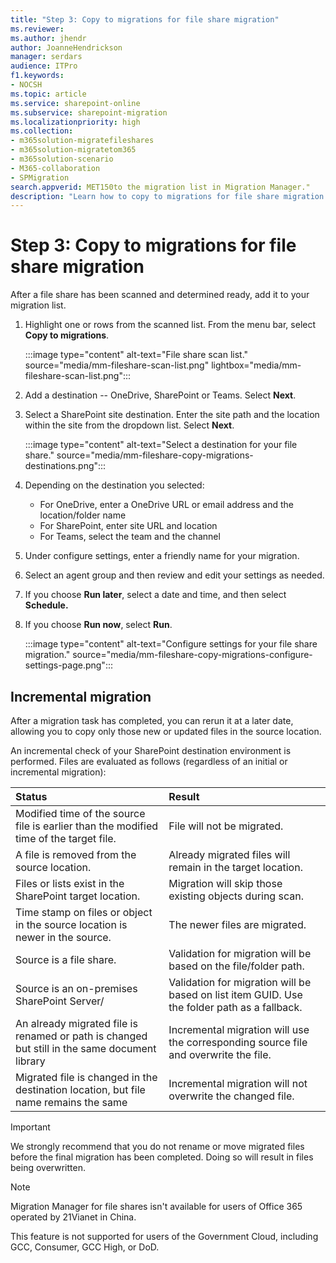 ```yaml
---
title: "Step 3: Copy to migrations for file share migration"
ms.reviewer: 
ms.author: jhendr
author: JoanneHendrickson
manager: serdars
audience: ITPro
f1.keywords:
- NOCSH
ms.topic: article
ms.service: sharepoint-online
ms.subservice: sharepoint-migration
ms.localizationpriority: high
ms.collection:
- m365solution-migratefileshares
- m365solution-migratetom365
- m365solution-scenario 
- M365-collaboration
- SPMigration
search.appverid: MET150to the migration list in Migration Manager."
description: "Learn how to copy to migrations for file share migration."
---
```


# Step 3: Copy to migrations for file share migration

After a file share has been scanned and determined ready, add it to your migration list.  

1. Highlight one or rows from the scanned list. From the menu bar, select **Copy to migrations**.

    :::image type="content" alt-text="File share scan list." source="media/mm-fileshare-scan-list.png" lightbox="media/mm-fileshare-scan-list.png":::

2. Add a destination -- OneDrive, SharePoint or Teams. Select **Next**.

3. Select a SharePoint site destination.  Enter the site path and the location within the site from the dropdown list. Select **Next**.

   :::image type="content" alt-text="Select a destination for your file share." source="media/mm-fileshare-copy-migrations-destinations.png":::

4. Depending on the destination you selected: 
    - For OneDrive, enter a OneDrive URL or email address and the location/folder name
    - For SharePoint, enter site URL and location
    - For Teams, select the team and the channel

4. Under configure settings, enter a friendly name for your migration. 

5. Select an agent group and then review and edit your settings as needed.

6. If you choose **Run later**, select a date and time, and then select **Schedule.**

7. If you choose **Run now**, select **Run**.

   :::image type="content" alt-text="Configure settings for your file share migration." source="media/mm-fileshare-copy-migrations-configure-settings-page.png":::


## Incremental migration

After a migration task has completed, you can rerun it at a later date, allowing you to copy only those new or updated files in the source location. 

An incremental check of your SharePoint destination environment is performed. Files are evaluated as follows (regardless of an initial or incremental migration):
  
| Status | Result |
|:-----|:-----|
|Modified time of the source file is earlier than the modified time of the target file.  |File will not be migrated.  |
|A file is removed from the source location.  |Already migrated files will remain in the target location.  |
|Files or lists exist in the SharePoint target location.  |Migration will skip those existing objects during scan.  |
|Time stamp on files or object in the source location is newer in the source. |The newer files are migrated.  |
|Source is a file share.  |Validation for migration will be based on the file/folder path.  |
|Source is an on-premises SharePoint Server/  |Validation for migration will be based on list item GUID. Use the folder path as a fallback.  |
|An already migrated file is renamed or path is changed but still in the same document library|Incremental migration will use the corresponding source file and overwrite the file.|
|Migrated file is changed in the destination location, but file name remains the same|Incremental migration will not overwrite the changed file.|

>[!Important]
>We strongly recommend that you do not rename or move migrated files before the final migration has been completed.  Doing so will result in files being overwritten.


>[!NOTE]
>Migration Manager for file shares isn't available for users of Office 365 operated by 21Vianet in China. 
>
> This feature is not supported for users of the Government Cloud, including GCC, Consumer, GCC High, or DoD.
